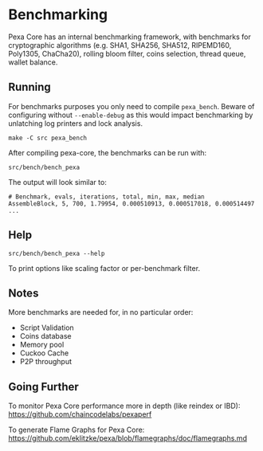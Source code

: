 Benchmarking
============

Pexa Core has an internal benchmarking framework, with benchmarks
for cryptographic algorithms (e.g. SHA1, SHA256, SHA512, RIPEMD160, Poly1305, ChaCha20), rolling bloom filter, coins selection,
thread queue, wallet balance.

Running
---------------------

For benchmarks purposes you only need to compile `pexa_bench`. Beware of configuring without `--enable-debug` as this would impact
benchmarking by unlatching log printers and lock analysis.

    make -C src pexa_bench

After compiling pexa-core, the benchmarks can be run with:

    src/bench/bench_pexa

The output will look similar to:
```
# Benchmark, evals, iterations, total, min, max, median
AssembleBlock, 5, 700, 1.79954, 0.000510913, 0.000517018, 0.000514497
...
```

Help
---------------------

    src/bench/bench_pexa --help

To print options like scaling factor or per-benchmark filter.

Notes
---------------------
More benchmarks are needed for, in no particular order:
- Script Validation
- Coins database
- Memory pool
- Cuckoo Cache
- P2P throughput

Going Further
--------------------

To monitor Pexa Core performance more in depth (like reindex or IBD): https://github.com/chaincodelabs/pexaperf

To generate Flame Graphs for Pexa Core: https://github.com/eklitzke/pexa/blob/flamegraphs/doc/flamegraphs.md
